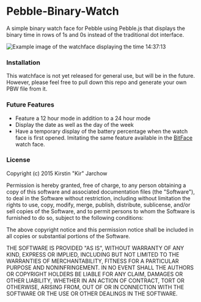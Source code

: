 # Pebble-Binary-Watch
A simple binary watch face for Pebble using Pebble.js that displays the binary time in rows of 1s and 0s instead of the traditional dot interface.

![Example image of the watchface displaying the time 14:37:13](http://i.imgur.com/lW8K2ts.png)

### Installation
This watchface is not yet released for general use, but will be in the future. However, please feel free to pull down this repo and generate your own PBW file from it.

### Future Features
- Feature a 12 hour mode in addition to a 24 hour mode
- Display the date as well as the day of the week
- Have a temporary display of the battery percentage when the watch face is first opened. Imitating the same feature available in the [BitFace](https://github.com/tgaurnier/BitFace) watch face.

### License
Copyright (c) 2015 Kirstin "Kir" Jarchow

Permission is hereby granted, free of charge, to any person obtaining a copy
of this software and associated documentation files (the "Software"), to deal
in the Software without restriction, including without limitation the rights
to use, copy, modify, merge, publish, distribute, sublicense, and/or sell
copies of the Software, and to permit persons to whom the Software is
furnished to do so, subject to the following conditions:

The above copyright notice and this permission notice shall be included in all
copies or substantial portions of the Software.

THE SOFTWARE IS PROVIDED "AS IS", WITHOUT WARRANTY OF ANY KIND, EXPRESS OR
IMPLIED, INCLUDING BUT NOT LIMITED TO THE WARRANTIES OF MERCHANTABILITY,
FITNESS FOR A PARTICULAR PURPOSE AND NONINFRINGEMENT. IN NO EVENT SHALL THE
AUTHORS OR COPYRIGHT HOLDERS BE LIABLE FOR ANY CLAIM, DAMAGES OR OTHER
LIABILITY, WHETHER IN AN ACTION OF CONTRACT, TORT OR OTHERWISE, ARISING FROM,
OUT OF OR IN CONNECTION WITH THE SOFTWARE OR THE USE OR OTHER DEALINGS IN THE
SOFTWARE.
